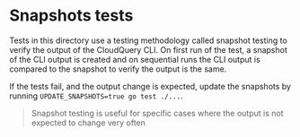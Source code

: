 # Snapshots tests

Tests in this directory use a testing methodology called snapshot testing to verify the output of the CloudQuery CLI.
On first run of the test, a snapshot of the CLI output is created and on sequential runs the CLI output is compared to the snapshot to verify the output is the same.

If the tests fail, and the output change is expected, update the snapshots by running `UPDATE_SNAPSHOTS=true go test ./...`.

> Snapshot testing is useful for specific cases where the output is not expected to change very often
